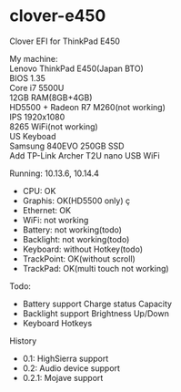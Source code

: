 # clover-e450
Clover EFI for ThinkPad E450

My machine:  
Lenovo ThinkPad E450(Japan BTO)  
BIOS 1.35  
Core i7 5500U  
12GB RAM(8GB+4GB)  
HD5500 + Radeon R7 M260(not working)  
IPS 1920x1080  
8265 WiFi(not working)  
US Keyboad  
Samsung 840EVO 250GB SSD  
Add TP-Link Archer T2U nano USB WiFi  

Running: 10.13.6, 10.14.4

- CPU: OK
- Graphis: OK(HD5500 only)
ç
- Ethernet: OK
- WiFi: not working
- Battery: not working(todo)
- Backlight: not working(todo)
- Keyboard: without Hotkey(todo)
- TrackPoint: OK(without scroll)
- TrackPad: OK(multi touch not working)

Todo:
- Battery support
  Charge status
  Capacity
- Backlight support
  Brightness Up/Down
- Keyboard
  Hotkeys
  
History
- 0.1: HighSierra support
- 0.2: Audio device support
- 0.2.1: Mojave support
